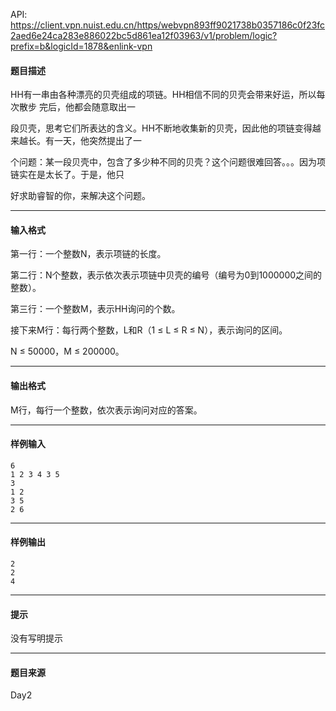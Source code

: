 API: https://client.vpn.nuist.edu.cn/https/webvpn893ff9021738b0357186c0f23fc2aed6e24ca283e886022bc5d861ea12f03963/v1/problem/logic?prefix=b&logicId=1878&enlink-vpn

#### 题目描述

HH有一串由各种漂亮的贝壳组成的项链。HH相信不同的贝壳会带来好运，所以每次散步 完后，他都会随意取出一

段贝壳，思考它们所表达的含义。HH不断地收集新的贝壳，因此他的项链变得越来越长。有一天，他突然提出了一

个问题：某一段贝壳中，包含了多少种不同的贝壳？这个问题很难回答。。。因为项链实在是太长了。于是，他只

好求助睿智的你，来解决这个问题。

---

#### 输入格式

第一行：一个整数N，表示项链的长度。 

第二行：N个整数，表示依次表示项链中贝壳的编号（编号为0到1000000之间的整数）。 

第三行：一个整数M，表示HH询问的个数。 

接下来M行：每行两个整数，L和R（1 ≤ L ≤ R ≤ N），表示询问的区间。

N ≤ 50000，M ≤ 200000。

---

#### 输出格式

M行，每行一个整数，依次表示询问对应的答案。

---

#### 样例输入
```
6
1 2 3 4 3 5
3
1 2 
3 5
2 6

```

---

#### 样例输出
```
2
2
4

```

---

#### 提示

没有写明提示

---

#### 题目来源

Day2